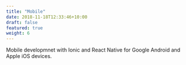 ```yaml
---
title: "Mobile"
date: 2018-11-18T12:33:46+10:00
draft: false
featured: true
weight: 6
---
```


Mobile developmnet with Ionic and React Native for Google Android and Apple iOS devices.